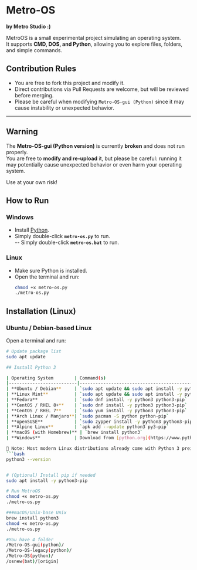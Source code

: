# Metro-OS  

**by Metro Studio :)**

MetroOS is a small experimental project simulating an operating system.  
It supports **CMD, DOS, and Python**, allowing you to explore files, folders, and simple commands.  

## Contribution Rules
- You are free to fork this project and modify it.  
- Direct contributions via Pull Requests are welcome, but will be reviewed before merging.  
- Please be careful when modifying `Metro-OS-gui (Python)` since it may cause instability or unexpected behavior.  

---
## Warning

The **Metro-OS-gui (Python version)** is currently **broken** and does not run properly.  
You are free to **modify and re-upload** it, but please be careful: running it may potentially cause unexpected behavior or even harm your operating system.  

Use at your own risk!

## How to Run  

### Windows  
- Install [Python](https://www.python.org/downloads/).  
- Simply double-click **`metro-os.py`** to run.  
-- Simply double-click **`metro-os.bat`** to run.  

### Linux  
- Make sure Python is installed.  
- Open the terminal and run:  
  ```bash
  chmod +x metro-os.py
  ./metro-os.py

## Installation (Linux)

### Ubuntu / Debian-based Linux  
Open a terminal and run:  
```bash
# Update package list
sudo apt update  

## Install Python 3

| Operating System        | Command(s)                                                                 |
|--------------------------|----------------------------------------------------------------------------|
| **Ubuntu / Debian**     | `sudo apt update && sudo apt install -y python3 python3-pip`               |
| **Linux Mint**          | `sudo apt update && sudo apt install -y python3 python3-pip`               |
| **Fedora**              | `sudo dnf install -y python3 python3-pip`                                  |
| **CentOS / RHEL 8+**    | `sudo dnf install -y python3 python3-pip`                                  |
| **CentOS / RHEL 7**     | `sudo yum install -y python3 python3-pip`                                  |
| **Arch Linux / Manjaro**| `sudo pacman -S python python-pip`                                         |
| **openSUSE**            | `sudo zypper install -y python3 python3-pip`                               |
| **Alpine Linux**        | `apk add --update python3 py3-pip`                                         |
| **macOS (with Homebrew)** | `brew install python3`                                                   |
| **Windows**             | Download from [python.org](https://www.python.org/downloads/) and install. |

📌 Note: Most modern Linux distributions already come with Python 3 preinstalled. You can check with:  
```bash
python3 --version


# (Optional) Install pip if needed
sudo apt install -y python3-pip  

# Run MetroOS
chmod +x metro-os.py
./metro-os.py

###macOS/Unix-base Unix
brew install python3
chmod +x metro-os.py
./metro-os.py

#You have 4 folder 
/Metro-OS-gui(python)/
/Metro-OS-legacy(python)/
/Metro-OS(python)/
/osnew(bat)/[origin]


